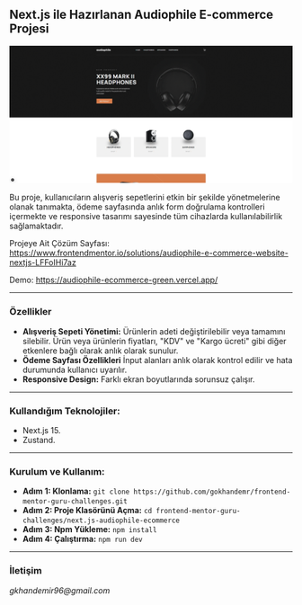## Next.js ile Hazırlanan Audiophile E-commerce Projesi

![Audiophile E-commerce](./public/assets/images.gif)

Bu proje, kullanıcıların alışveriş sepetlerini etkin bir şekilde yönetmelerine olanak tanımakta, ödeme sayfasında anlık form doğrulama kontrolleri içermekte ve responsive tasarımı sayesinde tüm cihazlarda kullanılabilirlik sağlamaktadır.

Projeye Ait Çözüm Sayfası: https://www.frontendmentor.io/solutions/audiophile-e-commerce-website-nextjs-LFFoIHi7az

Demo: https://audiophile-ecommerce-green.vercel.app/

---

### Özellikler

- **Alışveriş Sepeti Yönetimi:** Ürünlerin adeti değiştirilebilir veya tamamını silebilir. Ürün veya ürünlerin fiyatları, "KDV" ve "Kargo ücreti" gibi diğer etkenlere bağlı olarak anlık olarak sunulur.
- **Ödeme Sayfası Özellikleri** İnput alanları anlık olarak kontrol edilir ve hata durumunda kullanıcı uyarılır.
- **Responsive Design:** Farklı ekran boyutlarında sorunsuz çalışır.

---

### Kullandığım Teknolojiler:

- Next.js 15.
- Zustand.

---

### Kurulum ve Kullanım:

- **Adım 1: Klonlama:** `git clone https://github.com/gokhandemr/frontend-mentor-guru-challenges.git`
- **Adım 2: Proje Klasörünü Açma:** `cd frontend-mentor-guru-challenges/next.js-audiophile-ecommerce`
- **Adım 3: Npm Yükleme:** `npm install`
- **Adım 4: Çalıştırma:** `npm run dev`

---

### İletişim

_gkhandemir96@gmail.com_
